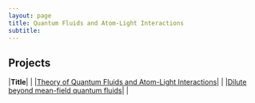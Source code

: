 ```yaml
---
layout: page
title: Quantum Fluids and Atom-Light Interactions
subtitle:
---
```


## Projects

|**Title**|   |
|[Theory of Quantum Fluids and Atom-Light Interactions](./theory)|   |
|[Dilute beyond mean-field quantum fluids](qfali/beyond)|  |

